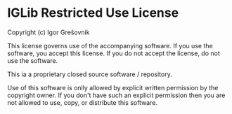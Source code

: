 # IGLib Restricted Use License

Copyright (c) Igor Grešovnik

This license governs use of the accompanying software. If you use the software, you accept this license. If you do not accept the license, do not use the software.

This ia a proprietary closed source software / repository.

Use of this software is onlly allowed by explicit written permission by the copyright owner. If you don't have such an explicit permission then you are not allowed to use, copy, or distribute this software.

